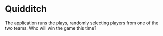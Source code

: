# Quidditch

The application runs the plays, randomly selecting players from one of the two teams. 
Who will win the game this time?
